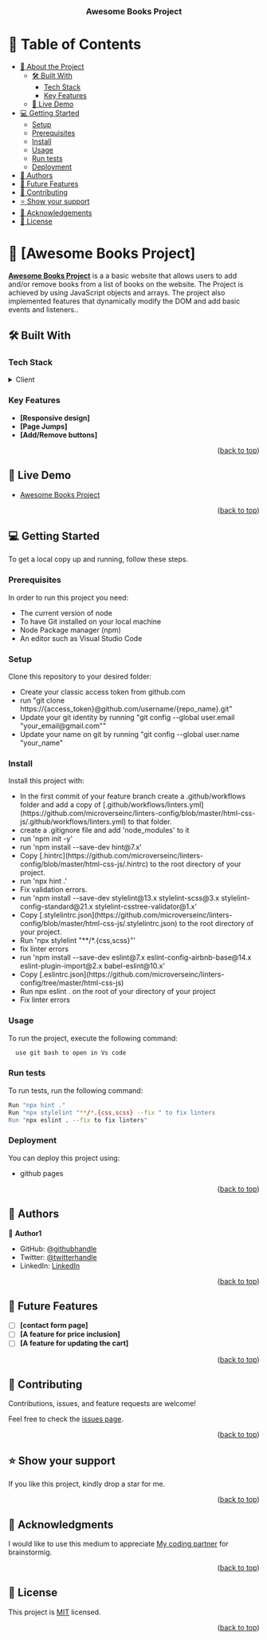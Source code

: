 <a name="readme-top"></a>


<div align="center">
  
  <br/>

  <h3><b>Awesome Books Project</b></h3>

</div>

<!-- TABLE OF CONTENTS -->

# 📗 Table of Contents

- [📖 About the Project](#about-project)
  - [🛠 Built With](#built-with)
    - [Tech Stack](#tech-stack)
    - [Key Features](#key-features)
  - [🚀 Live Demo](#live-demo)
- [💻 Getting Started](#getting-started)
  - [Setup](#setup)
  - [Prerequisites](#prerequisites)
  - [Install](#install)
  - [Usage](#usage)
  - [Run tests](#run-tests)
  - [Deployment](#triangular_flag_on_post-deployment)
- [👥 Authors](#authors)
- [🔭 Future Features](#future-features)
- [🤝 Contributing](#contributing)
- [⭐️ Show your support](#support)
- [🙏 Acknowledgements](#acknowledgements)
- [📝 License](#license)

<!-- PROJECT DESCRIPTION -->

# 📖 [Awesome Books Project] <a name="about-project"></a>


**[Awesome Books Project](https://bestbynature.github.io/awesome-books-project/)** is a  a basic website that allows users to add and/or remove books from a list of books on the website. The Project is achieved by using JavaScript objects and arrays. The project also implemented features that dynamically modify the DOM and add basic events and listeners..

## 🛠 Built With <a name="built-with"></a>

### Tech Stack <a name="tech-stack"></a>


<details>
  <summary>Client</summary>
  <ul>
    <li>HTML</li>
    <li>CSS</li>
    <li>JAVASCRIPT</li>
  </ul>
</details>


<!-- Features -->

### Key Features <a name="key-features"></a>


- **[Responsive design]**
- **[Page Jumps]**
- **[Add/Remove buttons]**

<p align="right">(<a href="#readme-top">back to top</a>)</p>

<!-- LIVE DEMO -->

## 🚀 Live Demo <a name="live-demo"></a>


- [Awesome Books Project](https://bestbynature.github.io/awesome-books-project/)

<p align="right">(<a href="#readme-top">back to top</a>)</p>

<!-- GETTING STARTED -->

## 💻 Getting Started <a name="getting-started"></a>


To get a local copy up and running, follow these steps.

### Prerequisites

In order to run this project you need:
<ul>
    <li>The current version of node</li>
    <li>To have Git installed on your local machine</li>
    <li>Node Package manager (npm) </li>
    <li>An editor such as Visual Studio Code</li>
  </ul>


### Setup

Clone this repository to your desired folder:
<ul>
    <li>Create your classic access token from github.com</li>
    <li>run "git clone https://{access_token}@github.com/username/{repo_name}.git"</li>
    <li>Update your git identity by running "git config --global user.email "your_email@gmail.com""</li>
    <li>Update your name on git by running "git config --global user.name "your_name"</li>
  </ul>


### Install

Install this project with:

<ul>
    <li>In the first commit of your feature branch create a .github/workflows folder and add a copy of [.github/workflows/linters.yml](https://github.com/microverseinc/linters-config/blob/master/html-css-js/.github/workflows/linters.yml) to that folder.</li>
    <li>create a .gitignore file and add 'node_modules' to it</li>
    <li>run 'npm init -y'</li>
    <li>run 'npm install --save-dev hint@7.x'</li>
    <li>Copy [.hintrc](https://github.com/microverseinc/linters-config/blob/master/html-css-js/.hintrc) to the root directory of your project.</li>
    <li>run 'npx hint .'</li>
    <li>Fix validation errors.</li>
    <li>run 'npm install --save-dev stylelint@13.x stylelint-scss@3.x stylelint-config-standard@21.x stylelint-csstree-validator@1.x'</li>
    <li>Copy [.stylelintrc.json](https://github.com/microverseinc/linters-config/blob/master/html-css-js/.stylelintrc.json) to the root directory of your project.</li>
    <li>Run 'npx stylelint "**/*.{css,scss}"'</li>
    <li>fix linter errors</li>
    <li>run 'npm install --save-dev eslint@7.x eslint-config-airbnb-base@14.x eslint-plugin-import@2.x babel-eslint@10.x'</li>
    <li>Copy [.eslintrc.json](https://github.com/microverseinc/linters-config/tree/master/html-css-js)</li>
    <li>Run npx eslint . on the root of your directory of your project</li>
    <li>Fix linter errors</>

  </ul>

### Usage

To run the project, execute the following command:

```sh
  use git bash to open in Vs code
```


### Run tests

To run tests, run the following command:


```sh
Run "npx hint ." 
Run "npx stylelint "**/*.{css,scss} --fix " to fix linters 
Run "npx eslint . --fix to fix linters"
```

  ### Deployment

You can deploy this project using:

- github pages

<p align="right">(<a href="#readme-top">back to top</a>)</p>

<!-- AUTHORS -->

## 👥 Authors <a name="authors"></a>

👤 **Author1**

- GitHub: [@githubhandle](https://github.com/Bestbynature)
- Twitter: [@twitterhandle](https://twitter.com/Dammybest)
- LinkedIn: [LinkedIn](https://www.linkedin.com/in/damilare-ismaila-4a5a8b30/)



<p align="right">(<a href="#readme-top">back to top</a>)</p>

<!-- FUTURE FEATURES -->

## 🔭 Future Features <a name="future-features"></a>

- [ ] **[contact form page]**
- [ ] **[A feature for price inclusion]**
- [ ] **[A feature for updating the cart]**

<p align="right">(<a href="#readme-top">back to top</a>)</p>

<!-- CONTRIBUTING -->

## 🤝 Contributing <a name="contributing"></a>

Contributions, issues, and feature requests are welcome!

Feel free to check the [issues page](../../issues/).

<p align="right">(<a href="#readme-top">back to top</a>)</p>

<!-- SUPPORT -->

## ⭐️ Show your support <a name="support"></a>

If you like this project, kindly drop a star for me.

<p align="right">(<a href="#readme-top">back to top</a>)</p>

<!-- ACKNOWLEDGEMENTS -->

## 🙏 Acknowledgments <a name="acknowledgements"></a>

I would like to use this medium to appreciate [My coding partner](https://github.com/adagio07) for brainstormig.

<p align="right">(<a href="#readme-top">back to top</a>)</p>


<!-- LICENSE -->

## 📝 License <a name="license"></a>

This project is [MIT](./LICENSE) licensed.


<p align="right">(<a href="#readme-top">back to top</a>)</p>
